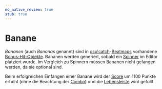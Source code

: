 ```yaml
---
no_native_review: true
stub: true
---
```


# Banane

*Bananen* (auch *Bananas* genannt) sind in [osu!catch](/wiki/Game_mode/osu!catch)-[Beatmaps](/wiki/Beatmap) vorhandene [Bonus-Hit-Objekte](/wiki/Hit_object). Bananen werden generiert, sobald ein [Spinner](/wiki/Hit_object/Spinner) im Editor platziert wurde. Im Vergleich zu Spinnern müssen Bananen nicht gefangen werden, da sie optional sind.

Beim erfolgreichen Einfangen einer Banane wird der [Score](/wiki/Gameplay/Score) um 1100 Punkte erhöht (ohne die Beachtung der [Combo](/wiki/Gameplay/Combo_(score_multiplier))) und die [Lebensleiste](/wiki/Client/Interface/Health_bar) wird gefüllt.
